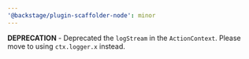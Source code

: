 ```yaml
---
'@backstage/plugin-scaffolder-node': minor
---
```


**DEPRECATION** - Deprecated the `logStream` in the `ActionContext`. Please move to using `ctx.logger.x` instead.
